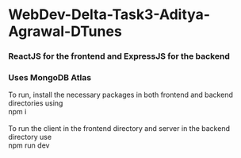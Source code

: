# WebDev-Delta-Task3-Aditya-Agrawal-DTunes

### ReactJS for the frontend and ExpressJS for the backend
### Uses MongoDB Atlas

To run, install the necessary packages in both frontend and backend directories using
<br/>
npm i
<br/>
<br/>
To run the client in the frontend directory and server in the backend directory use
<br/>
npm run dev 
